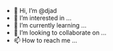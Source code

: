 - 👋 Hi, I’m @djad
- 👀 I’m interested in ...
- 🌱 I’m currently learning ...
- 💞️ I’m looking to collaborate on ...
- 📫 How to reach me ...

<!---
djad/djad is a ✨ special ✨ repository because its `README.md` (this file) appears on your GitHub profile.
You can click the Preview link to take a look at your changes.
--->
